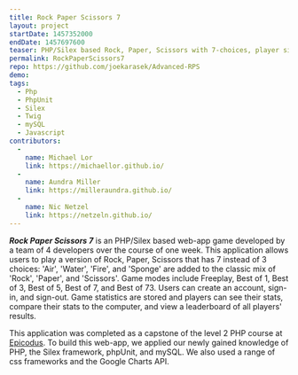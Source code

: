 ```yaml
---
title: Rock Paper Scissors 7
layout: project
startDate: 1457352000
endDate: 1457697600
teaser: PHP/Silex based Rock, Paper, Scissors with 7-choices, player sign-in, statistics and leaderboard.
permalink: RockPaperScissors7
repo: https://github.com/joekarasek/Advanced-RPS
demo:
tags:
  - Php
  - PhpUnit
  - Silex
  - Twig
  - mySQL
  - Javascript
contributors:
  -
    name: Michael Lor
    link: https://michaellor.github.io/
  -
    name: Aundra Miller
    link: https://milleraundra.github.io/
  -
    name: Nic Netzel
    link: https://netzeln.github.io/
---
```

_**Rock Paper Scissors 7**_ is an PHP/Silex based web-app game developed by a team of 4 developers over the course of one week. This application allows users to play a version of Rock, Paper, Scissors that has 7 instead of 3 choices: 'Air', 'Water', 'Fire', and 'Sponge' are added to the classic mix of 'Rock', 'Paper', and 'Scissors'. Game modes include Freeplay, Best of 1, Best of 3, Best of 5, Best of 7, and Best of 73. Users can create an account, sign-in, and sign-out. Game statistics are stored and players can see their stats, compare their stats to the computer, and view a leaderboard of all players' results.

This application was completed as a capstone of the level 2 PHP course at [Epicodus](http://www.epicodus.com/). To build this web-app, we applied our newly gained knowledge of PHP, the Silex framework, phpUnit, and mySQL. We also used a range of css frameworks and the Google Charts API.
